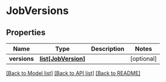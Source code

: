 # JobVersions

## Properties
Name | Type | Description | Notes
------------ | ------------- | ------------- | -------------
**versions** | [**list[JobVersion]**](JobVersion.md) |  | [optional] 

[[Back to Model list]](../README.md#documentation-for-models) [[Back to API list]](../README.md#documentation-for-api-endpoints) [[Back to README]](../README.md)



